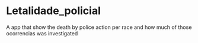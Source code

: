 # Letalidade_policial
A app that show the death by police action per race and how much of those ocorrencias was investigated
